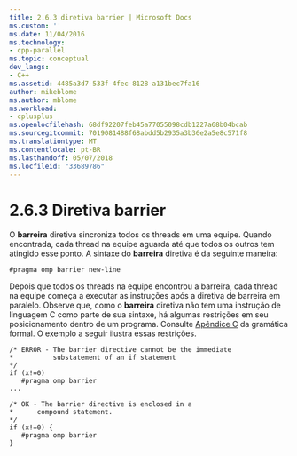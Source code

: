 ```yaml
---
title: 2.6.3 diretiva barrier | Microsoft Docs
ms.custom: ''
ms.date: 11/04/2016
ms.technology:
- cpp-parallel
ms.topic: conceptual
dev_langs:
- C++
ms.assetid: 4485a3d7-533f-4fec-8128-a131bec7fa16
author: mikeblome
ms.author: mblome
ms.workload:
- cplusplus
ms.openlocfilehash: 68df92207feb45a77055098cdb1227a68b04bcab
ms.sourcegitcommit: 7019081488f68abdd5b2935a3b36e2a5e8c571f8
ms.translationtype: MT
ms.contentlocale: pt-BR
ms.lasthandoff: 05/07/2018
ms.locfileid: "33689786"
---
```

# <a name="263-barrier-directive"></a>2.6.3 Diretiva barrier
O **barreira** diretiva sincroniza todos os threads em uma equipe. Quando encontrada, cada thread na equipe aguarda até que todos os outros tem atingido esse ponto. A sintaxe do **barreira** diretiva é da seguinte maneira:  
  
```  
#pragma omp barrier new-line  
```  
  
 Depois que todos os threads na equipe encontrou a barreira, cada thread na equipe começa a executar as instruções após a diretiva de barreira em paralelo. Observe que, como o **barreira** diretiva não tem uma instrução de linguagem C como parte de sua sintaxe, há algumas restrições em seu posicionamento dentro de um programa. Consulte [Apêndice C](../../parallel/openmp/c-openmp-c-and-cpp-grammar.md) da gramática formal. O exemplo a seguir ilustra essas restrições.  
  
```  
/* ERROR - The barrier directive cannot be the immediate  
*          substatement of an if statement  
*/  
if (x!=0)  
   #pragma omp barrier  
...  
  
/* OK - The barrier directive is enclosed in a  
*      compound statement.  
*/  
if (x!=0) {  
   #pragma omp barrier  
}  
```